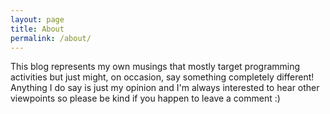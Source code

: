 ```yaml
---
layout: page
title: About
permalink: /about/
---
```


This blog represents my own musings that mostly target programming activities but just might, on occasion, say something completely different! Anything I do say is just my opinion and I'm always interested to hear other viewpoints so please be kind if you happen to leave a comment :)